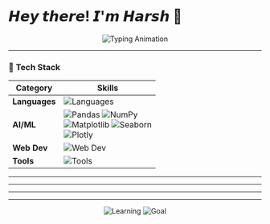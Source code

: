# 𝙃𝙚𝙮 𝙩𝙝𝙚𝙧𝙚! 𝙄'𝙢 𝙃𝙖𝙧𝙨𝙝 👾

<p align="center">
  <img src="https://readme-typing-svg.vercel.app/api?font=Fira+Code&weight=600&size=26&duration=4000&pause=1000&color=58A6FF&center=true&vCenter=true&width=500&lines=ML+Enthusiast+%F0%9F%A7%A0;Game+Dev+Hobbyist+%F0%9F%8E%AE;Python+%7C+Java+%7C+C%2B%2B+%F0%9F%92%BB;Turning+Coffee+Into+Code+%E2%98%95" alt="Typing Animation">
</p>

---

### 🚀 **Tech Stack**  
<div align="center">
  
| **Category**  | **Skills** |
|--------------|------------|
| **Languages** | <img src="https://skillicons.dev/icons?i=py,java,cpp,cs" alt="Languages"> |
| **AI/ML** | ![Pandas](https://img.shields.io/badge/Pandas-150458?logo=pandas&logoColor=white) ![NumPy](https://img.shields.io/badge/NumPy-013243?logo=numpy&logoColor=white) <br> ![Matplotlib](https://img.shields.io/badge/Matplotlib-11557C?logo=python&logoColor=white) ![Seaborn](https://img.shields.io/badge/Seaborn-2596BE?logo=python&logoColor=white) <br> ![Plotly](https://img.shields.io/badge/Plotly-3F4F75?logo=plotly&logoColor=white) |
| **Web Dev** | <img src="https://skillicons.dev/icons?i=html,css,js,react" alt="Web Dev"> |
| **Tools** | <img src="https://skillicons.dev/icons?i=git,linux,unity,vscode" alt="Tools"> |

</div>

---

---

---

---

<p align="center">
  <img src="https://img.shields.io/badge/🌱_Currently_Learning-Advanced_NLP-8A2BE2?style=for-the-badge" alt="Learning">
  <img src="https://img.shields.io/badge/🚀_Next_Goal-Contribute_to_TensorFlow-FF6F00?style=for-the-badge" alt="Goal">
</p>
